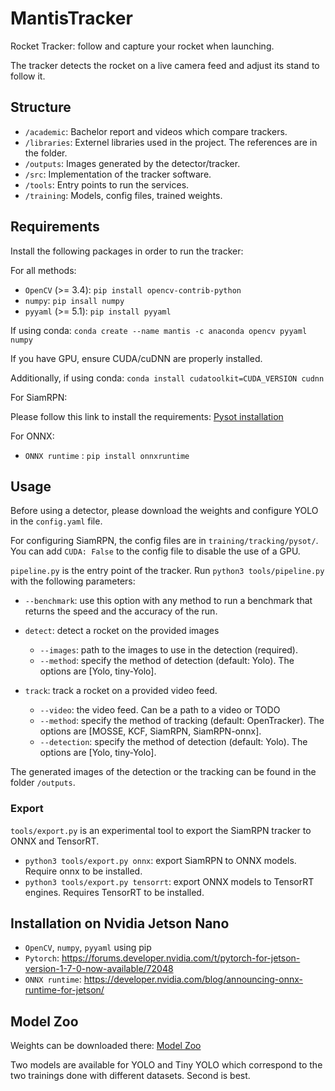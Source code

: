 # MantisTracker

Rocket Tracker: follow and capture your rocket when launching.

The tracker detects the rocket on a live camera feed and adjust its stand to follow it. 

## Structure

- `/academic`: Bachelor report and videos which compare trackers.
- `/libraries`: Externel libraries used in the project. The references are in the folder.
- `/outputs`: Images generated by the detector/tracker.
- `/src`: Implementation of the tracker software.
- `/tools`: Entry points to run the services.
- `/training`: Models, config files, trained weights.

## Requirements

Install the following packages in order to run the tracker:

For all methods:
- `OpenCV` (>= 3.4): `pip install opencv-contrib-python`
- `numpy`: `pip insall numpy`
- `pyyaml` (>= 5.1): `pip install pyyaml`

If using conda: `conda create --name mantis -c anaconda opencv pyyaml numpy`

If you have GPU, ensure CUDA/cuDNN are properly installed. 

Additionally, if using conda: `conda install cudatoolkit=CUDA_VERSION cudnn`

For SiamRPN:

Please follow this link to install the requirements: [Pysot installation](https://github.com/STVIR/pysot/blob/master/INSTALL.md)

For ONNX:

- `ONNX runtime` : `pip install onnxruntime`

## Usage

Before using a detector, please download the weights and configure YOLO in the `config.yaml` file. 

For configuring SiamRPN, the config files are in `training/tracking/pysot/`. You can add `CUDA: False` to the config file to disable the use of a GPU.

`pipeline.py` is the entry point of the tracker. Run `python3 tools/pipeline.py` with the following parameters:

- `--benchmark`: use this option with any method to run a benchmark that returns the speed and the accuracy of the run.

- `detect`: detect a rocket on the provided images

  - `--images`: path to the images to use in the detection (required).
  - `--method`: specify the method of detection (default: Yolo). The options are [Yolo, tiny-Yolo].

- `track`: track a rocket on a provided video feed.

  - `--video`: the video feed. Can be a path to a video or TODO
  - `--method`: specify the method of tracking (default: OpenTracker). The options are [MOSSE, KCF, SiamRPN, SiamRPN-onnx].
  - `--detection`: specify the method of detection (default: Yolo). The options are [Yolo, tiny-Yolo].

The generated images of the detection or the tracking can be found in the folder `/outputs`.

### Export

`tools/export.py` is an experimental tool to export the SiamRPN tracker to ONNX and TensorRT.
- `python3 tools/export.py onnx`: export SiamRPN to ONNX models. Require onnx to be installed.
- `python3 tools/export.py tensorrt`: export ONNX models to TensorRT engines. Requires TensorRT to be installed.

## Installation on Nvidia Jetson Nano

- `OpenCV`, `numpy`, `pyyaml` using pip
- `Pytorch`: https://forums.developer.nvidia.com/t/pytorch-for-jetson-version-1-7-0-now-available/72048
- `ONNX runtime`: https://developer.nvidia.com/blog/announcing-onnx-runtime-for-jetson/
  
## Model Zoo

Weights can be downloaded there: [Model Zoo](https://drive.google.com/drive/folders/107ANqfyJynHCv95W-yuA8TASNIbiQ2vz?usp=sharing)

Two models are available for YOLO and Tiny YOLO which correspond to the two trainings done with different datasets. Second is best.
